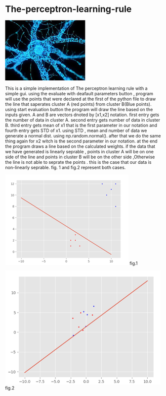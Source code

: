 # The-perceptron-learning-rule
![](https://github.com/DenooVa/The-perceptron-learning-rule/blob/master/1.jpeg)

This is a simple implementation of The perceptron learning rule with a simple gui.
using the evaluate with deafault parameters button , program will use the points that were declared at the first of the python file to draw the line that saperates cluster A (red points) from cluster B(Blue points).
using start evaluation button the program will draw the line based on the inputs given.
A and B are vectors dnoted by [x1,x2] notation.
first entry gets the number of data in cluster A.
second entry gets number of data in cluster B.
third entry gets mean of x1 that is the first parameter in our notation and fourth entry gets STD of x1.
using STD , mean and number of data we generate a normal dist. using np.random.normal().
after that we do the same thing again for x2 witch is the second parameter in our notation.
at the end the program draws a line based on the calculated weights.
if the data that we have generated is linearly seprable , points in cluster A will be on one side of the line and points in cluster B will be on the other side ,Otherwise the line is not able to seprate the points . this is the case that our data is non-linearly seprable. fig. 1 and fig.2 represent both cases.


![](https://github.com/DenooVa/The-perceptron-learning-rule/blob/master/Screenshot%20from%202019-12-03%2020-25-53.png)
fig.1

![](https://github.com/DenooVa/The-perceptron-learning-rule/blob/master/Screenshot%20from%202019-12-03%2020-26-19.png)
fig.2
